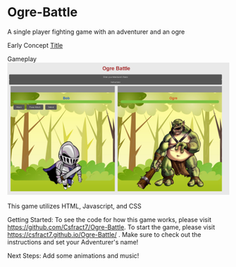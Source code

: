 # Ogre-Battle
A single player fighting game with an adventurer and an ogre

Early Concept
[Title](Assets/Ogre-Battle---Wireframe-cc-Premium1688229270.pdf)

Gameplay
![!\[Alt text\](Orge_Battle_Gameplay.png)](Assets/Orge_Battle_Gameplay.png)

This game utilizes HTML, Javascript, and CSS

Getting Started: To see the code for how this game works, please visit https://github.com/Csfract7/Ogre-Battle.  To start the game, please visit https://csfract7.github.io/Ogre-Battle/ . Make sure to check out the instructions and set your Adventurer's name!

Next Steps: Add some animations and music!